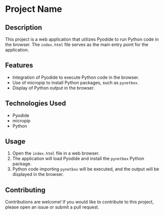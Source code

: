 # Project Name

## Description
This project is a web application that utilizes Pyodide to run Python code in the browser. The `index.html` file serves as the main entry point for the application.

## Features
- Integration of Pyodide to execute Python code in the browser.
- Use of micropip to install Python packages, such as `pynetbox`.
- Display of Python output in the browser.

## Technologies Used
- Pyodide
- micropip
- Python

## Usage
1. Open the `index.html` file in a web browser.
2. The application will load Pyodide and install the `pynetbox` Python package.
3. Python code importing `pynetbox` will be executed, and the output will be displayed in the browser.

## Contributing
Contributions are welcome! If you would like to contribute to this project, please open an issue or submit a pull request.
